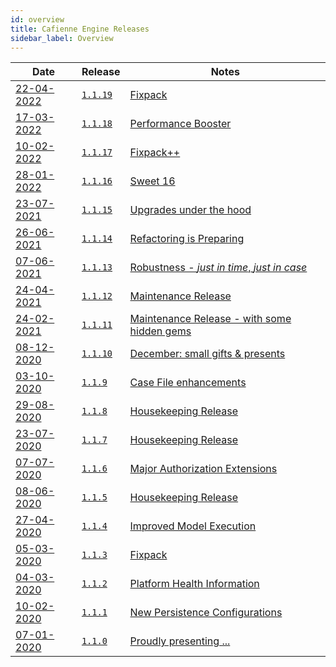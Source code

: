 ```yaml
---
id: overview
title: Cafienne Engine Releases
sidebar_label: Overview
---
```




| Date       |  Release   | Notes                 |
|------------|------------|-----------------------|
| [22-04-2022](1.1.19.md) | [`1.1.19`](1.1.19.md) | [Fixpack](1.1.19.md) |
| [17-03-2022](1.1.18.md) | [`1.1.18`](1.1.18.md) | [Performance Booster](1.1.18.md) |
| [10-02-2022](1.1.17.md) | [`1.1.17`](1.1.17.md) | [Fixpack++](1.1.17.md) |
| [28-01-2022](1.1.16.md) | [`1.1.16`](1.1.16.md) | [Sweet 16](1.1.16.md) |
| [23-07-2021](1.1.15.md) | [`1.1.15`](1.1.15.md) | [Upgrades under the hood](1.1.15.md) |
| [26-06-2021](1.1.14.md) | [`1.1.14`](1.1.14.md) | [Refactoring is Preparing](1.1.14.md) |
| [07-06-2021](1.1.13.md) | [`1.1.13`](1.1.13.md) | [Robustness - _just in time_, _just in case_](1.1.13.md) |
| [24-04-2021](1.1.12.md) | [`1.1.12`](1.1.12.md) | [Maintenance Release](1.1.12.md) |
| [24-02-2021](1.1.11.md) | [`1.1.11`](1.1.11.md) | [Maintenance Release - with some hidden gems](1.1.11.md) |
| [08-12-2020](1.1.10.md) | [`1.1.10`](1.1.10.md) | [December: small gifts & presents](1.1.10.md) |
| [03-10-2020](1.1.9.md)  | [`1.1.9`](1.1.9.md)   | [Case File enhancements](1.1.9.md) |
| [29-08-2020](1.1.8.md)  | [`1.1.8`](1.1.8.md)   | [Housekeeping Release](1.1.8.md) |
| [23-07-2020](1.1.7.md)  | [`1.1.7`](1.1.7.md)   | [Housekeeping Release](1.1.7.md)    |
| [07-07-2020](1.1.6.md)  | [`1.1.6`](1.1.6.md)   | [Major Authorization Extensions](1.1.6.md)    |
| [08-06-2020](1.1.5.md)  | [`1.1.5`](1.1.5.md)   | [Housekeeping Release](1.1.5.md)    |
| [27-04-2020](1.1.4.md)  | [`1.1.4`](1.1.4.md)   | [Improved Model Execution](1.1.4.md)    |
| [05-03-2020](1.1.3.md)  | [`1.1.3`](1.1.3.md)   | [Fixpack](1.1.3.md)    |
| [04-03-2020](1.1.2.md)  | [`1.1.2`](1.1.2.md)   | [Platform Health Information](1.1.2.md)    |
| [10-02-2020](1.1.1.md)  | [`1.1.1`](1.1.1.md)   | [New Persistence Configurations](1.1.1.md)    |
| [07-01-2020](1.1.0.md)  | [`1.1.0`](1.1.0.md)   | [Proudly presenting ...](1.1.0.md)    |
